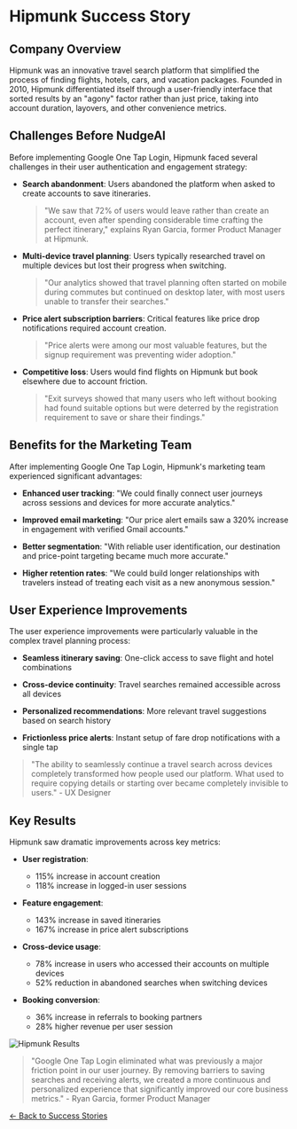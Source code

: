 # Hipmunk Success Story

## Company Overview

Hipmunk was an innovative travel search platform that simplified the process of finding flights, hotels, cars, and vacation packages. Founded in 2010, Hipmunk differentiated itself through a user-friendly interface that sorted results by an "agony" factor rather than just price, taking into account duration, layovers, and other convenience metrics.

## Challenges Before NudgeAI

Before implementing Google One Tap Login, Hipmunk faced several challenges in their user authentication and engagement strategy:

- **Search abandonment**: Users abandoned the platform when asked to create accounts to save itineraries.

  > "We saw that 72% of users would leave rather than create an account, even after spending considerable time crafting the perfect itinerary," explains Ryan Garcia, former Product Manager at Hipmunk.

- **Multi-device travel planning**: Users typically researched travel on multiple devices but lost their progress when switching.

  > "Our analytics showed that travel planning often started on mobile during commutes but continued on desktop later, with most users unable to transfer their searches."

- **Price alert subscription barriers**: Critical features like price drop notifications required account creation.

  > "Price alerts were among our most valuable features, but the signup requirement was preventing wider adoption."

- **Competitive loss**: Users would find flights on Hipmunk but book elsewhere due to account friction.

  > "Exit surveys showed that many users who left without booking had found suitable options but were deterred by the registration requirement to save or share their findings."

## Benefits for the Marketing Team

After implementing Google One Tap Login, Hipmunk's marketing team experienced significant advantages:

- **Enhanced user tracking**: "We could finally connect user journeys across sessions and devices for more accurate analytics."

- **Improved email marketing**: "Our price alert emails saw a 320% increase in engagement with verified Gmail accounts."

- **Better segmentation**: "With reliable user identification, our destination and price-point targeting became much more accurate."

- **Higher retention rates**: "We could build longer relationships with travelers instead of treating each visit as a new anonymous session."

## User Experience Improvements

The user experience improvements were particularly valuable in the complex travel planning process:

- **Seamless itinerary saving**: One-click access to save flight and hotel combinations

- **Cross-device continuity**: Travel searches remained accessible across all devices

- **Personalized recommendations**: More relevant travel suggestions based on search history

- **Frictionless price alerts**: Instant setup of fare drop notifications with a single tap

> "The ability to seamlessly continue a travel search across devices completely transformed how people used our platform. What used to require copying details or starting over became completely invisible to users." - UX Designer

## Key Results

Hipmunk saw dramatic improvements across key metrics:

- **User registration**: 
  - 115% increase in account creation
  - 118% increase in logged-in user sessions
  
- **Feature engagement**:
  - 143% increase in saved itineraries
  - 167% increase in price alert subscriptions
  
- **Cross-device usage**:
  - 78% increase in users who accessed their accounts on multiple devices
  - 52% reduction in abandoned searches when switching devices
  
- **Booking conversion**:
  - 36% increase in referrals to booking partners
  - 28% higher revenue per user session

![Hipmunk Results](https://via.placeholder.com/600x300?text=Hipmunk+Results+Chart)

> "Google One Tap Login eliminated what was previously a major friction point in our user journey. By removing barriers to saving searches and receiving alerts, we created a more continuous and personalized experience that significantly improved our core business metrics." - Ryan Garcia, former Product Manager

[← Back to Success Stories](index.md) 